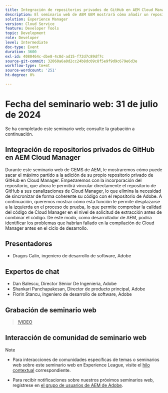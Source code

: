 ```yaml
---
title: Integración de repositorios privados de GitHub en AEM Cloud Manager
description: El seminario web de AEM GEM mostrará cómo añadir un repositorio de GitHub privado en Cloud Manager, vincularlo directamente a las canalizaciones y realizar pruebas de desplazamiento a la izquierda para identificar problemas en el nivel de solicitud de extracción antes de combinar código.
solution: Experience Manager
version: Cloud Service
feature: Developer Tools
topic: Development
role: Developer
level: Intermediate
doc-type: Event
duration: 3600
exl-id: 4080464c-dbe8-4c8d-ad15-f72d7c89df7c
source-git-commit: 32060a6a0d2cc24b8dc09c8f5e9f9d9c679e6d3e
workflow-type: tm+mt
source-wordcount: '251'
ht-degree: 0%

---
```


# Fecha del seminario web: 31 de julio de 2024

Se ha completado este seminario web; consulte la grabación a continuación.

## Integración de repositorios privados de GitHub en AEM Cloud Manager

Durante este seminario web de GEMS de AEM, le mostraremos cómo puede sacar el máximo partido a la adición de su propio repositorio privado de GitHub en Cloud Manager. Empezaremos con la incorporación del repositorio, que ahora le permitirá vincular directamente el repositorio de GitHub a sus canalizaciones de Cloud Manager, lo que elimina la necesidad de sincronizar de forma coherente su código con el repositorio de Adobe. A continuación, queremos mostrar cómo esta función le permite desplazarse a la izquierda en el proceso de prueba, lo que permite comprobar la calidad del código de Cloud Manager en el nivel de solicitud de extracción antes de combinar el código. De este modo, como desarrollador de AEM, podría identificar los problemas que habrían fallado en la compilación de Cloud Manager antes en el ciclo de desarrollo.

## Presentadores

* Dragos Calin, ingeniero de desarrollo de software, Adobe

## Expertos de chat

* Dan Balescu, Director Sénior De Ingeniería, Adobe
* Shankari Panchapakesan, Director de producto principal, Adobe
* Florin Stancu, ingeniero de desarrollo de software, Adobe

## Grabación de seminario web

>[!VIDEO](https://video.tv.adobe.com/v/3432350)

## Interacción de comunidad de seminario web

>[!NOTE]
>
>* Para interacciones de comunidades específicas de temas o seminarios web sobre este seminario web en Experience League, visite el [hilo contextual](https://adobe.ly/4f1jhMo) correspondiente.
>
>* Para recibir notificaciones sobre nuestros próximos seminarios web, regístrese en [el grupo de usuarios de AEM de Adobe](https://aem-augs.adobe.com/).
